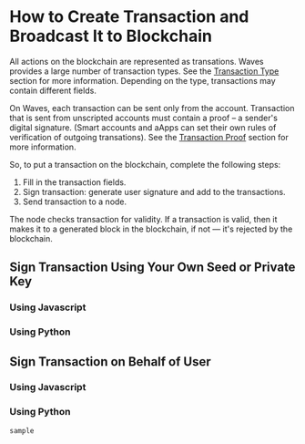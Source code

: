 # How to Create Transaction and Broadcast It to Blockchain

All actions on the blockchain are represented as transations. Waves provides a large number of transaction types. See the [Transaction Type](/en/blockchain/transaction-type) section for more information. Depending on the type, transactions may contain different fields.

On Waves, each transaction can be sent only from the account. Transaction that is sent from unscripted accounts must contain a proof – a sender's digital signature. (Smart accounts and aApps can set their own rules of verification of outgoing transations). See the [Transaction Proof](/en/blockchain/transaction/transaction-proof) section for more information.

So, to put a transaction on the blockchain, complete the following steps:

1. Fill in the transaction fields.
2. Sign transaction: generate user signature and add to the transactions.
3. Send transaction to a node.

The node checks transaction for validity. If a transaction is valid, then it makes it to a generated block in the blockchain, if not — it's rejected by the blockchain.

## Sign Transaction Using Your Own Seed or Private Key

### Using Javascript

### Using Python

## Sign Transaction on Behalf of User 

### Using Javascript

### Using Python

```
sample
```

